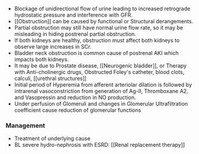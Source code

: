 - Blockage of unidirectional flow of urine leading to increased retrograde hydrostatic pressure and interference with GFR.
- [[Obstruction]] can be caused by functional or Structural derangements.
- Partial obstruction may still have normal urine flow rate, so it may be misleading in hiding postrenal partial obstruction.
- If both kidneys are healthy, obstruction must affect both kidneys to observe large increases in SCr. 
- Bladder neck obstruction is common cause of postrenal AKI which impacts both kidneys. 
- It may be due to Prostate disease, [[Neurogenic bladder]], or Therapy with Anti-cholinergic drugs, Obstructed Foley's catheter, blood clots, calculi, [[urethral structures]] 
- Initial period of Hyperemia from afferent arteriolar dilation is followed by intrarenal vasoconstriction from generation of Ag-II, Thromboxane A2, and Vasopressin and reduction in NO production. 
- Under perfusion of Glomeruli and changes in Glomerular Ultrafiltration coefficient cause reduction of glomerular functions
### Management
- Treatment of underlying cause
- BL severe hydro-nephrosis with ESRD: [[Renal replacement therapy]] 